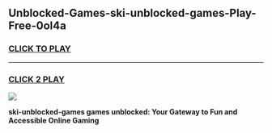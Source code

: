 
## Unblocked-Games-ski-unblocked-games-Play-Free-0ol4a
<h3>
<a href="https://premium76.site?title=ski-unblocked-games&ref=19M">CLICK TO PLAY</a></h3>
<hr>

<h3>
<a href="https://premium76.site?title=ski-unblocked-games&ref=19M">CLICK 2 PLAY</a>
  
</h3>

<a href="https://premium76.site?title=ski-unblocked-games&ref=19M"><img src="https://clearcache.store/games.png"></a>


**ski-unblocked-games games unblocked: Your Gateway to Fun and Accessible Online Gaming**
